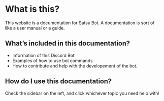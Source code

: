 # What is this?

This website is a documentation for Satsu Bot. A documentation is sort of like a user manual or a guide.

## What’s included in this documentation?

- Information of this Discord Bot
- Examples of how to use bot commands
- How to contribute and help with the developement of the bot.

## How do I use this documentation?

Check the sidebar on the left, and click whichever topic you need help with!
